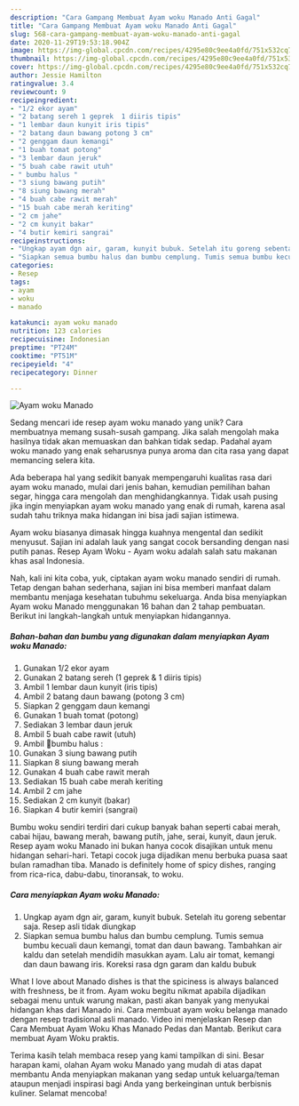 ```yaml
---
description: "Cara Gampang Membuat Ayam woku Manado Anti Gagal"
title: "Cara Gampang Membuat Ayam woku Manado Anti Gagal"
slug: 568-cara-gampang-membuat-ayam-woku-manado-anti-gagal
date: 2020-11-29T19:53:18.904Z
image: https://img-global.cpcdn.com/recipes/4295e80c9ee4a0fd/751x532cq70/ayam-woku-manado-foto-resep-utama.jpg
thumbnail: https://img-global.cpcdn.com/recipes/4295e80c9ee4a0fd/751x532cq70/ayam-woku-manado-foto-resep-utama.jpg
cover: https://img-global.cpcdn.com/recipes/4295e80c9ee4a0fd/751x532cq70/ayam-woku-manado-foto-resep-utama.jpg
author: Jessie Hamilton
ratingvalue: 3.4
reviewcount: 9
recipeingredient:
- "1/2 ekor ayam"
- "2 batang sereh 1 geprek  1 diiris tipis"
- "1 lembar daun kunyit iris tipis"
- "2 batang daun bawang potong 3 cm"
- "2 genggam daun kemangi"
- "1 buah tomat potong"
- "3 lembar daun jeruk"
- "5 buah cabe rawit utuh"
- " bumbu halus "
- "3 siung bawang putih"
- "8 siung bawang merah"
- "4 buah cabe rawit merah"
- "15 buah cabe merah keriting"
- "2 cm jahe"
- "2 cm kunyit bakar"
- "4 butir kemiri sangrai"
recipeinstructions:
- "Ungkap ayam dgn air, garam, kunyit bubuk. Setelah itu goreng sebentar saja. Resep asli tidak diungkap"
- "Siapkan semua bumbu halus dan bumbu cemplung. Tumis semua bumbu kecuali daun kemangi, tomat dan daun bawang. Tambahkan air kaldu dan setelah mendidih masukkan ayam. Lalu air tomat, kemangi dan daun bawang iris. Koreksi rasa dgn garam dan kaldu bubuk"
categories:
- Resep
tags:
- ayam
- woku
- manado

katakunci: ayam woku manado 
nutrition: 123 calories
recipecuisine: Indonesian
preptime: "PT24M"
cooktime: "PT51M"
recipeyield: "4"
recipecategory: Dinner

---
```



![Ayam woku Manado](https://img-global.cpcdn.com/recipes/4295e80c9ee4a0fd/751x532cq70/ayam-woku-manado-foto-resep-utama.jpg)

Sedang mencari ide resep ayam woku manado yang unik? Cara membuatnya memang susah-susah gampang. Jika salah mengolah maka hasilnya tidak akan memuaskan dan bahkan tidak sedap. Padahal ayam woku manado yang enak seharusnya punya aroma dan cita rasa yang dapat memancing selera kita.

Ada beberapa hal yang sedikit banyak mempengaruhi kualitas rasa dari ayam woku manado, mulai dari jenis bahan, kemudian pemilihan bahan segar, hingga cara mengolah dan menghidangkannya. Tidak usah pusing jika ingin menyiapkan ayam woku manado yang enak di rumah, karena asal sudah tahu triknya maka hidangan ini bisa jadi sajian istimewa.

Ayam woku biasanya dimasak hingga kuahnya mengental dan sedikit menyusut. Sajian ini adalah lauk yang sangat cocok bersanding dengan nasi putih panas. Resep Ayam Woku - Ayam woku adalah salah satu makanan khas asal Indonesia.


Nah, kali ini kita coba, yuk, ciptakan ayam woku manado sendiri di rumah. Tetap dengan bahan sederhana, sajian ini bisa memberi manfaat dalam membantu menjaga kesehatan tubuhmu sekeluarga. Anda bisa menyiapkan Ayam woku Manado menggunakan 16 bahan dan 2 tahap pembuatan. Berikut ini langkah-langkah untuk menyiapkan hidangannya.

<!--inarticleads1-->

##### Bahan-bahan dan bumbu yang digunakan dalam menyiapkan Ayam woku Manado:

1. Gunakan 1/2 ekor ayam
1. Gunakan 2 batang sereh (1 geprek &amp; 1 diiris tipis)
1. Ambil 1 lembar daun kunyit (iris tipis)
1. Ambil 2 batang daun bawang (potong 3 cm)
1. Siapkan 2 genggam daun kemangi
1. Gunakan 1 buah tomat (potong)
1. Sediakan 3 lembar daun jeruk
1. Ambil 5 buah cabe rawit (utuh)
1. Ambil  🌻bumbu halus :
1. Gunakan 3 siung bawang putih
1. Siapkan 8 siung bawang merah
1. Gunakan 4 buah cabe rawit merah
1. Sediakan 15 buah cabe merah keriting
1. Ambil 2 cm jahe
1. Sediakan 2 cm kunyit (bakar)
1. Siapkan 4 butir kemiri (sangrai)


Bumbu woku sendiri terdiri dari cukup banyak bahan seperti cabai merah, cabai hijau, bawang merah, bawang putih, jahe, serai, kunyit, daun jeruk. Resep ayam woku Manado ini bukan hanya cocok disajikan untuk menu hidangan sehari-hari. Tetapi cocok juga dijadikan menu berbuka puasa saat bulan ramadhan tiba. Manado is definitely home of spicy dishes, ranging from rica-rica, dabu-dabu, tinoransak, to woku. 

<!--inarticleads2-->

##### Cara menyiapkan Ayam woku Manado:

1. Ungkap ayam dgn air, garam, kunyit bubuk. Setelah itu goreng sebentar saja. Resep asli tidak diungkap
1. Siapkan semua bumbu halus dan bumbu cemplung. Tumis semua bumbu kecuali daun kemangi, tomat dan daun bawang. Tambahkan air kaldu dan setelah mendidih masukkan ayam. Lalu air tomat, kemangi dan daun bawang iris. Koreksi rasa dgn garam dan kaldu bubuk


What I love about Manado dishes is that the spiciness is always balanced with freshness, be it from. Ayam woku begitu nikmat apabila dijadikan sebagai menu untuk warung makan, pasti akan banyak yang menyukai hidangan khas dari Manado ini. Cara membuat ayam woku belanga manado dengan resep tradisional asli manado. Video ini menjelaskan Resep dan Cara Membuat Ayam Woku Khas Manado Pedas dan Mantab. Berikut cara membuat Ayam Woku praktis. 

Terima kasih telah membaca resep yang kami tampilkan di sini. Besar harapan kami, olahan Ayam woku Manado yang mudah di atas dapat membantu Anda menyiapkan makanan yang sedap untuk keluarga/teman ataupun menjadi inspirasi bagi Anda yang berkeinginan untuk berbisnis kuliner. Selamat mencoba!

